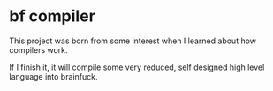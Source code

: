 # bf compiler

This project was born from some interest when I learned about how compilers work. 

If I finish it, it will compile some very reduced, self designed high level language into brainfuck.
